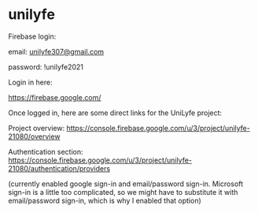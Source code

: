 # unilyfe

Firebase login:

email: unilyfe307@gmail.com

password: !unilyfe2021


Login in here: 

https://firebase.google.com/

Once logged in, here are some direct links for the UniLyfe project:

Project overview: https://console.firebase.google.com/u/3/project/unilyfe-21080/overview

Authentication section: https://console.firebase.google.com/u/3/project/unilyfe-21080/authentication/providers

(currently enabled google sign-in and email/password sign-in. Microsoft sign-in is a little too complicated, so we might have to substitute it with email/password sign-in, which is why I enabled that option)
